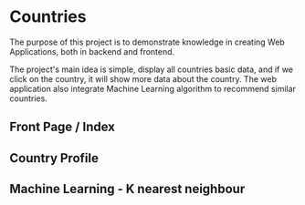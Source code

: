 # Countries

The purpose of this project is to demonstrate knowledge in creating Web Applications, both in backend and frontend.

The project's main idea is simple, display all countries basic data, and if we click on the country, it will show more data about the country. The web application also integrate Machine Learning algorithm to recommend similar countries.

## Front Page / Index

## Country Profile

## Machine Learning - K nearest neighbour
